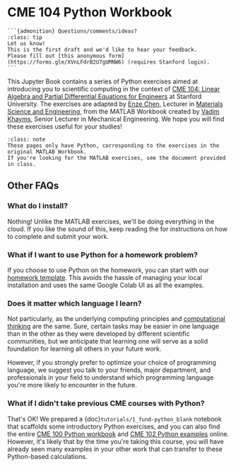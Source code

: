 # CME 104 Python Workbook 

````{margin}
```{admonition} Questions/comments/ideas?
:class: tip
Let us know!
This is the first draft and we'd like to hear your feedback.
Please fill out [this anonymous form](https://forms.gle/XVnLFdrB2U7gUMNW6) (requires Stanford login).
```
````


This Jupyter Book contains a series of Python exercises aimed at introducing you to scientific computing in the context of [CME 104: Linear Algebra and Partial Differential Equations for Engineers](https://explorecourses.stanford.edu/search?q=cme104+partial) at Stanford University.
The exercises are adapted by [Enze Chen](https://mse.stanford.edu/people/enze-chen), Lecturer in [Materials Science and Engineering](https://mse.stanford.edu/), from the MATLAB Workbook created by [Vadim Khayms](https://icme.stanford.edu/people/vadim-khayms), Senior Lecturer in Mechanical Engineering.
We hope you will find these exercises useful for your studies!


```{admonition} Important note for students
:class: note
These pages only have Python, corresponding to the exercises in the original MATLAB Workbook.
If you're looking for the MATLAB exercises, see the document provided in class.
```



## Other FAQs

### What do I install?

Nothing! Unlike the MATLAB exercises, we'll be doing everything in the cloud. 
If you like the sound of this, keep reading the [](workbook/0_usage.ipynb) for instructions on how to complete and submit your work.


### What if I want to use Python for a homework problem?

If you choose to use Python on the homework, you can start with our [homework template](./tutorials/homework_template).
This avoids the hassle of managing your local installation and uses the same Google Colab UI as all the examples.


### Does it matter which language I learn?

Not particularly, as the underlying computing principles and [computational thinking](https://en.wikipedia.org/wiki/Computational_thinking) are the same.
Sure, certain tasks may be easier in one language than in the other as they were developed by different scientific communities, but we anticipate that learning one will serve as a solid foundation for learning all others in your future work.

However, if you strongly prefer to optimize your choice of programming language, we suggest you talk to your friends, major department, and professionals in your field to understand which programming language you're more likely to encounter in the future.


### What if I didn't take previous CME courses with Python?

That's OK!
We prepared a {doc}`tutorials/1_fund-python_blank` notebook that scaffolds some introductory Python exercises, and you can also find the entire [CME 100 Python workbook](https://enze-chen.github.io/cme100-python/intro.html) and [CME 102 Python examples](https://enze-chen.github.io/cme102-python/intro.html) online.
However, it's likely that by the time you're taking this course, you will have already seen many examples in your other work that can transfer to these Python-based calculations.


<!-- ## Table of contents

```{tableofcontents}
``` 
https://fontawesome.com/search?o=r&s=solid&ip=classic

```{admonition} This book is a work in progress
:class: warning
It is **not** currently being used in any class and things may break at any time.
```
-->
